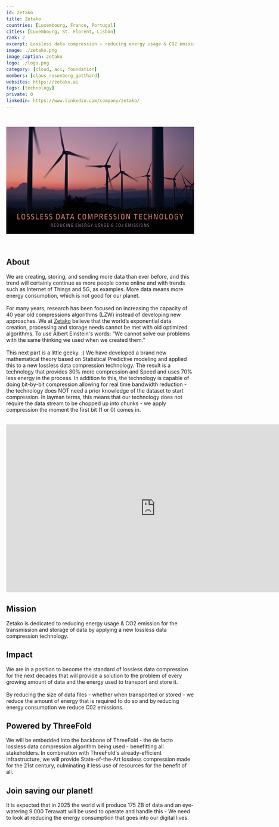 ```yaml
---
id: zetako
title: Zetako
countries: [Luxembourg, France, Portugal]
cities: [Luxembourg, St. Florent, Lisbon]
rank: 2
excerpt: Lossless data compression – reducing energy usage & CO2 emission of the transmission and storage of data.
image: ./zetako.png
image_caption: zetako
logo: ./logo.png
category: [cloud, aci, foundation]
members: [claus_rosenberg_gotthard]
websites: https://zetako.ai
tags: [technology]
private: 0
linkedin: https://www.linkedin.com/company/zetako/
---
```


<br/>

![zetako](./zetako2.png)

<br/>

## About

We are creating, storing, and sending more data than ever before, and this trend will certainly continue as more people come online and with trends such as Internet of Things and 5G, as examples. More data means more energy consumption, which is not good for our planet.
<br/>
<br/>
For many years, research has been focused on increasing the capacity of 40 year old compressions algorithms (LZW) instead of developing new approaches. We at [Zetako](https://zetako.ai) believe that the world’s exponential data creation, processing and storage needs cannot be met with old optimized algorithms. To use Albert Einstein's words: “We cannot solve our problems with the same thinking we used when we created them.”
<br/>
<br/>
This next part is a little geeky. :) We have developed a brand new mathematical theory based on Statistical Predictive modeling and applied this to a new lossless data compression technology. The result is a technology that provides 30% more compression and Speed and uses 70% less energy in the process. In addition to this, the technology is capable of doing bit-by-bit compression allowing for real time bandwidth reduction - the technology does NOT need a prior knowledge of the dataset to start compression. In layman terms, this means that our technology does not require the data stream to be chopped up into chunks - we apply compression the moment the first bit (1 or 0) comes in.

<BR>

<iframe src="https://player.vimeo.com/video/427718385" width="800" height="450" frameborder="0" allow="autoplay; fullscreen" allowfullscreen></iframe>

<BR>

## Mission

Zetako is dedicated to reducing energy usage &  CO2 emission for the transmission and storage of data by applying a new lossless data compression technology.

## Impact

We are in a position to become the standard of lossless data compression for the next decades that will provide a solution to the problem of every growing amount of data and the energy used to transport and store it.
<br/>
<br/>
By reducing the size of data files - whether when transported or stored - we reduce the amount of energy that is required to do so and by reducing energy consumption we reduce C02 emissions.

## Powered by ThreeFold  

We will be embedded into the backbone of ThreeFold - the de facto lossless data compression algorithm being used - benefitting all stakeholders. In combination with ThreeFold's already-efficient infrastructure, we will provide State-of-the-Art lossless compression made for the 21st century, culminating it less use of resources for the benefit of all.

## Join saving our planet!

It is expected that in 2025 the world will produce 175 ZB of data and an eye-watering 9.000 Terawatt will be used to operate and handle this - We need to look at reducing the energy consumption that goes into our digital lives.

<!-- ## Support this project

Zetako is included in ThreeFold’s [Token Distribution Event (TDE)](https://library.threefold.me/info/tfgrid/#/tdeoverview)</a> for the impact it brings to our planet, humanity and the ThreeFold Grid.
The ThreeFold Token (TFT) represents a unit of capacity on the new Internet and is created only when new capacity is added to the ThreeFold Grid.
Each project on the TDE benefits from TFT fund allocations. You can buy TFT's and support Zetako, and the growth of a new Conscious Internet. -->

<!-- ### Roadmap

- Q1 2021
  - Integrate within ThreeFold Grid -->

